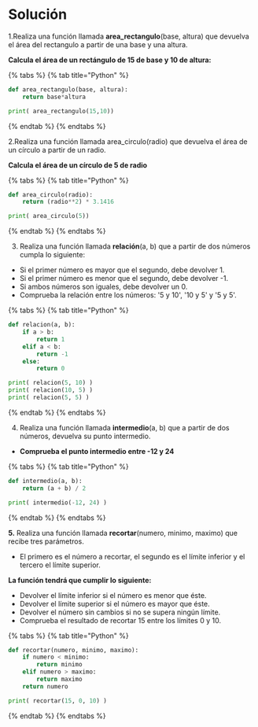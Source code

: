 # Solución

1.Realiza una función llamada **area\_rectangulo**\(base, altura\) que devuelva el área del rectangulo a partir de una base y una altura. 

**Calcula el área de un rectángulo de 15 de base y 10 de altura:**

{% tabs %}
{% tab title="Python" %}
```python
def area_rectangulo(base, altura):
    return base*altura

print( area_rectangulo(15,10))
```
{% endtab %}
{% endtabs %}

2.Realiza una función llamada area\_circulo\(radio\) que devuelva el área de un círculo a partir de un radio.

 **Calcula el área de un círculo de 5 de radio**

{% tabs %}
{% tab title="Python" %}
```python
def area_circulo(radio):
    return (radio**2) * 3.1416

print( area_circulo(5))
```
{% endtab %}
{% endtabs %}

3. Realiza una función llamada **relación**\(a, b\) que a partir de dos números cumpla lo siguiente:

* Si el primer número es mayor que el segundo, debe devolver 1.
* Si el primer número es menor que el segundo, debe devolver -1.
* Si ambos números son iguales, debe devolver un 0.
* Comprueba la relación entre los números: '5 y 10', '10 y 5' y '5 y 5'.

{% tabs %}
{% tab title="Python" %}
```python
def relacion(a, b):
    if a > b: 
        return 1
    elif a < b:
        return -1
    else:
        return 0

print( relacion(5, 10) )
print( relacion(10, 5) )
print( relacion(5, 5) )
```
{% endtab %}
{% endtabs %}

4. Realiza una función llamada **intermedio**\(a, b\) que a partir de dos números, devuelva su punto intermedio.

* **Comprueba el punto intermedio entre -12 y 24**

{% tabs %}
{% tab title="Python" %}
```python
def intermedio(a, b):
    return (a + b) / 2

print( intermedio(-12, 24) )
```
{% endtab %}
{% endtabs %}

**5.** Realiza una función llamada **recortar**\(numero, minimo, maximo\) que recibe tres parámetros. 

* El primero es el número a recortar, el segundo es el límite inferior y el tercero el límite superior.

**La función tendrá que cumplir lo siguiente:**

* Devolver el límite inferior si el número es menor que éste.
* Devolver el límite superior si el número es mayor que éste.
* Devolver el número sin cambios si no se supera ningún límite.
* Comprueba el resultado de recortar 15 entre los límites 0 y 10.

{% tabs %}
{% tab title="Python" %}
```python
def recortar(numero, minimo, maximo):
    if numero < minimo:
        return minimo
    elif numero > maximo:
        return maximo
    return numero

print( recortar(15, 0, 10) )
```
{% endtab %}
{% endtabs %}

